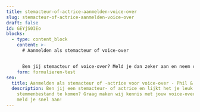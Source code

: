 ```yaml
---
title: stemacteur-of-actrice-aanmelden-voice-over
slug: stemacteur-of-actrice-aanmelden-voice-over
draft: false
id: GEYjS0IEo
blocks:
  - type: content_block
    content: >-
      # Aanmelden als stemacteur of voice-over


      Ben jij stemacteur of voice-over? Meld je dan zeker aan en neem contact met ons op.
    form: formulieren-test
seo:
  title: Aanmelden als stemacteur of -actrice voor voice-over - Phil & Flo
  description: Ben jij een stemacteur- of actrice en lijkt het je leuk om in ons
    stemmenbestand te komen? Graag maken wij kennis met jouw voice-overstem,
    meld je snel aan!
---
```

